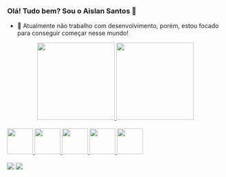 ### Olá! Tudo bem? Sou o Aislan Santos 👋

- 🔭 Atualmente não trabalho com desenvolvimento, porém, estou focado para conseguir começar nesse mundo!

<div align="center">
  <a href="https://github.com/aislansantos">
  <img height="180em" src="https://github-readme-stats.vercel.app/api?username=aislansantos&show_icons=true&theme=dark&include_all_commits=true&count_private=true"/>
  <img height="180em" src="https://github-readme-stats.vercel.app/api/top-langs/?username=aislansantos&layout=compact&langs_count=7&theme=dark"/>
</div>
<div style="display: inline_block"><br>
  <img src="https://cdn.jsdelivr.net/gh/devicons/devicon/icons/python/python-original-wordmark.svg" width="60" height="60" />
  <img src="https://cdn.jsdelivr.net/gh/devicons/devicon/icons/django/django-plain.svg" width="60" height="60" />
  <img src = "https://cdn.jsdelivr.net/gh/devicons/devicon/icons/linux/linux-original.svg" width="60" height="60" />
  <img src="https://cdn.jsdelivr.net/gh/devicons/devicon/icons/php/php-plain.svg" width="60" height="60" />
  <img src="https://cdn.jsdelivr.net/gh/devicons/devicon/icons/mysql/mysql-original-wordmark.svg" width="60" height="60" />
</div>
  <br>
<div>
  <a href="https://www.linkedin.com/in/aislan-santos-62016529/" target="_blank"><img src="https://img.shields.io/badge/LinkedIn-0077B5?style=for-the-badge&logo=linkedin&logoColor=white" target="_blank"></a>
    <a href="https://www.facebook.com/profile.php?id=100008362453070" target="_blank"><img src="https://img.shields.io/badge/Facebook-1877F2?style=for-the-badge&logo=facebook&logoColor=white" target="_blank"></a>
  
  
</div>
